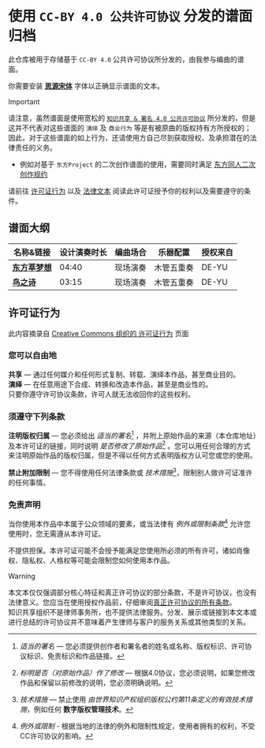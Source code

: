 # 使用 `CC-BY 4.0 公共许可协议` 分发的谱面归档

此仓库被用于存储基于 `CC-BY 4.0` 公共许可协议所分发的，由我参与编曲的谱面。  

你需要安装 [**思源宋体**](https://github.com/adobe-fonts/source-han-serif/blob/master/README-CN.md) 字体以正确显示谱面的文本。  

> [!IMPORTANT]  
> 请注意，虽然谱面是使用宽松的 [`知识共享 & 署名 4.0 公共许可协议`](https://creativecommons.org/licenses/by/4.0/deed.zh-hans) 所分发的，但是这并不代表对这些谱面的 `演绎` 及 `商业行为` 等是有被原曲的版权持有方所授权的；因此，对于这些谱面的如上行为，还请使用方自己尽到获取授权、及承担潜在的法律责任的义务。  
>
> * 例如对基于 `东方Project` 的二次创作谱面的使用，需要同时满足 [东方同人二次创作规约](https://www.bilibili.com/opus/400555526272745308)  
>

请前往 [许可证行为](#许可证行为) 以及 [法律文本](https://creativecommons.org/licenses/by/4.0/legalcode.zh-hans) 阅读此许可证授予你的权利以及需要遵守的条件。

## 谱面大纲

|名称&链接|设计演奏时长|编曲场合|乐器配置|授权来自|
|-|-|-|-|-|
|[**东方萃梦想**](./Scores/【木管五重奏】东方萃梦想/)|04:40|现场演奏|木管五重奏|DE-YU|
|[**鸟之诗**](./Scores/【木管五重奏】鸟之诗/)|03:15|现场演奏|木管五重奏|DE-YU|

## 许可证行为

此内容摘录自 [Creative Commons 组织的 许可证行为](https://creativecommons.org/licenses/by/4.0/deed.zh-hans) 页面

### 您可以自由地

**共享** — 通过任何媒介和任何形式复制、转载、演绎本作品，甚至商业目的。  
**演绎** — 在任意用途下合成、转换和改造本作品，甚至是商业性的。  
只要你遵守许可协议条款，许可人就无法收回你的这些权利。  

### 须遵守下列条款

**注明版权归属** — 您必须给出 *适当的署名*[^1] ，并附上原始作品的来源（本仓库地址）及本许可证的链接，同时说明 *是否修改了原始作品*[^2] 。您可以用任何合理的方式来注明原始作品的版权归属，但是不得以任何方式表明版权方认可您或您的使用。

**禁止附加限制** — 您不得使用任何法律条款或 *技术措施*[^3]，限制别人做许可证准许的任何事情。

### 免责声明

当你使用本作品中本属于公众领域的要素，或当法律有 *例外或限制条款*[^4] 允许您使用时，您无需遵从本许可证。

不提供担保。本许可证可能不会授予能满足您使用所必须的所有许可，诸如肖像权、隐私权、人格权等可能会限制您如何使用本作品。

> [!WARNING]  
> 本文本仅仅强调部分核心特征和真正许可协议的部分条款，不是许可协议，也没有法律意义。您应当在使用授权作品前，仔细审阅[真正许可协议的所有条款](https://creativecommons.org/licenses/by/4.0/legalcode.zh-hans)。  
> 知识共享组织不是律师事务所，也不提供法律服务。分发、展示或链接到本文本或进行总结的许可协议并不意味着产生律师与客户的服务关系或其他类型的关系。

[^1]: *适当的署名* — 您必须提供创作者和署名者的姓名或名称、版权标识、许可协议标识、免责标识和作品链接。  
[^2]: *标明是否（对原始作品）作了修改* — 根据4.0协议，您必须说明，如果您修改作品和保留以前修改的说明，您必须明确说明。  
[^3]: *技术措施* — 禁止使用 *由世界知识产权组织版权公约第11条定义的有效技术措施*，例如任何 **数字版权管理技术**。  
[^4]: *例外或限制* - 根据当地的法律的例外和限制性规定，使用者拥有的权利，不受CC许可协议的影响。  
